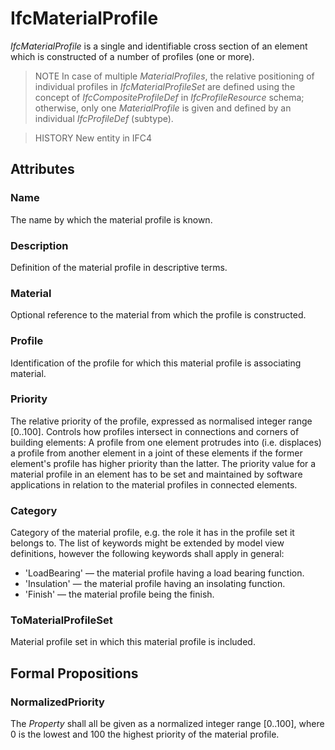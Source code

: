 # IfcMaterialProfile

_IfcMaterialProfile_ is a single and identifiable cross section of an element which is constructed of a number of profiles (one or more).<!-- end of definition -->

> NOTE In case of multiple _MaterialProfiles_, the relative positioning of individual profiles in _IfcMaterialProfileSet_ are defined using the concept of _IfcCompositeProfileDef_ in _IfcProfileResource_ schema; otherwise, only one _MaterialProfile_ is given and defined by an individual _IfcProfileDef_ (subtype).

> HISTORY New entity in IFC4

## Attributes

### Name
The name by which the material profile is known.

### Description
Definition of the material profile in descriptive terms.

### Material
Optional reference to the material from which the profile is constructed.

### Profile
Identification of the profile for which this material profile is associating material.

### Priority
The relative priority of the profile, expressed as normalised integer range [0..100]. Controls how profiles intersect in connections and corners of building elements: A profile from one element protrudes into (i.e. displaces) a profile from another element in a joint of these elements if the former element's profile has higher priority than the latter. The priority value for a material profile in an element has to be set and maintained by software applications in relation to the material profiles in connected elements.

### Category
Category of the material profile, e.g. the role it has in the profile set it belongs to. The list of keywords might be extended by model view definitions, however the following keywords shall apply in general:
* 'LoadBearing' — the material profile having a load bearing function.
* 'Insulation' — the material profile having an insolating function.
* 'Finish' — the material profile being the finish.

### ToMaterialProfileSet
Material profile set in which this material profile is included.

## Formal Propositions

### NormalizedPriority
The _Property_ shall all be given as a normalized integer range [0..100], where 0 is the lowest and 100 the highest priority of the material profile.
